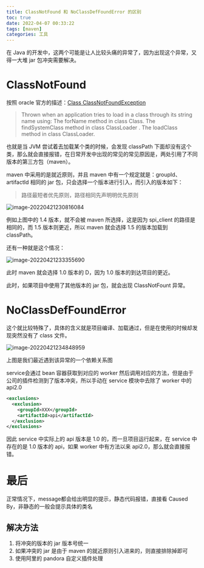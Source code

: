 ```yaml
---
title: ClassNotFound 和 NoClassDefFoundError 的区别
toc: true
date: 2022-04-07 00:33:22
tags: [maven]
categories: 工具
---
```

在 Java 的开发中，这两个可能是让人比较头痛的异常了，因为出现这个异常，又得一大堆 jar 包冲突需要解决。


# ClassNotFound
按照 oracle 官方的描述：[Class ClassNotFoundException](https://docs.oracle.com/javase/8/docs/api/java/lang/ClassNotFoundException.html)
> Thrown when an application tries to load in a class through its string name using:
    The forName method in class Class.
    The findSystemClass method in class ClassLoader .
    The loadClass method in class ClassLoader.

也就是当 JVM 尝试着去加载某个类的时候，会发现 classPath 下面却没有这个类，那么就会直接报错，在日常开发中出现的常见的常见原因是，两处引用了不同版本的第三方包（maven）。

maven 中采用的是就近原则，并且 maven 中有一个规定就是：groupId、artifactId 相同的 jar 包，只会选择一个版本进行引入，而引入的版本如下：
> 路径最短者优先原则，路径相同先声明明优先原则

![image-20220421230816084](https://szhtc-1252780558.cos.ap-shanghai.myqcloud.com/%E6%96%87%E7%AB%A0/difference%20between%20ClassNotFound%20and%20NoClassDefFoundError/image-20220421230816084.png)

例如上图中的 1.4 版本，就不会被 maven 所选择，这是因为 spi_client 的路径是相同的，而 1.5 版本则更近，所以 maven 就会选择 1.5 的版本加载到 classPath。

还有一种就是这个情况：

![image-20220421233355690](https://szhtc-1252780558.cos.ap-shanghai.myqcloud.com/%E6%96%87%E7%AB%A0/difference%20between%20ClassNotFound%20and%20NoClassDefFoundError/image-20220421233355690.png)

此时 maven 就会选择 1.0 版本的 D，因为 1.0 版本的到达项目的更近。


此时，如果项目中使用了其他版本的 jar 包，就会出现 ClassNotFount 异常。

# NoClassDefFoundError

这个就比较特殊了，具体的含义就是项目编译、加载通过，但是在使用的时候却发现突然没有了 class 文件。

![image-20220421234848959](https://szhtc-1252780558.cos.ap-shanghai.myqcloud.com/%E6%96%87%E7%AB%A0/difference%20between%20ClassNotFound%20and%20NoClassDefFoundError/image-20220421234848959.png)

上图是我们最近遇到该异常的一个依赖关系图

service会通过 bean 容器获取到对应的 worker 然后调用对应的方法，但是由于公司的插件检测到了版本冲突，所以手动在 service 模块中去除了 worker 中的 api2.0

```xml
<exclusions>
  <exclusion>
    <groupId>XXX</groupId>
    <artifactId>api</artifactId>
  </exclusion>
</exclusions>
```

因此 service 中实际上的  api 版本是 1.0 的，而一旦项目运行起来，在 service 中存在的是 1.0 版本的 api，如果 worker 中有方法以来 api2.0，那么就会直接报错。


# 最后

正常情况下，message都会给出明显的提示，静态代码报错，直接看 Caused By，非静态的一般会提示具体的类名



## 解决方法

1. 将冲突的版本的 jar 版本号统一
2. 如果冲突的 jar 是由于 maven 的就近原则引入进来的，则直接排除掉即可
3. 使用阿里的 pandora 自定义插件处理


